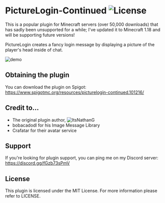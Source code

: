 PictureLogin-Continued ![License](https://img.shields.io/github/license/Nicholas-Vo/PictureLogin-Continued) 
===

This is a popular plugin for Minecraft servers (over 50,000 downloads) that has sadly been unsupported for a while; I've updated it to Minecraft 1.18 and will be supporting future versions!

PictureLogin creates a fancy login message by displaying a picture of the player's head inside of chat.

![demo](https://user-images.githubusercontent.com/60233722/163606833-27671a07-1187-424f-abf7-f5a5d35abda8.PNG)

Obtaining the plugin
---
You can download the plugin on Spigot: https://www.spigotmc.org/resources/picturelogin-continued.101216/

Credit to...
---

- The original plugin author, ![ItsNathanG](https://github.com/ItsNathanG)
- bobacadodl for his Image Message Library
- Crafatar for their avatar service

Support
---
If you're looking for plugin support, you can ping me on my Discord server: https://discord.gg/fGzb73sPmV

License
---
This plugin is licensed under the MIT License. For more information please refer to LICENSE.
